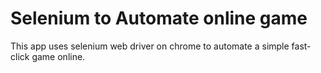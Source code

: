 # Selenium to Automate online game

This app uses selenium web driver on chrome to automate a simple fast-click game online.